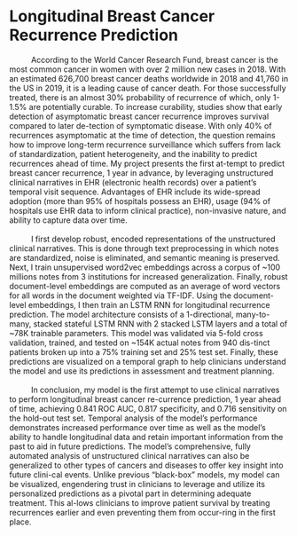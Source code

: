 # Longitudinal Breast Cancer Recurrence Prediction

&nbsp;&nbsp;&nbsp;&nbsp;&nbsp;&nbsp;&nbsp;&nbsp;&nbsp;&nbsp;According to the World Cancer Research Fund, breast cancer is the most common cancer in women with over 2 million new cases in 2018. With an estimated 626,700 breast cancer deaths worldwide in 2018 and 41,760 in the US in 2019, it is a leading cause of cancer death. For those successfully treated, there is an almost 30% probability of recurrence of which, only 1-1.5% are potentially curable. To increase curability, studies show that early detection of asymptomatic breast cancer recurrence improves survival compared to later de-tection of symptomatic disease. With only 40% of recurrences asymptomatic at the time of detection, the question remains how to improve long-term recurrence surveillance which suffers from lack of standardization, patient heterogeneity, and the inability to predict recurrences ahead of time. My project presents the first at-tempt to predict breast cancer recurrence, 1 year in advance, by leveraging unstructured clinical narratives in EHR (electronic health records) over a patient’s temporal visit sequence. Advantages of EHR include its wide-spread adoption (more than 95% of hospitals possess an EHR), usage (94% of hospitals use EHR data to inform clinical practice), non-invasive nature, and ability to capture data over time. 
<br><br>&nbsp;&nbsp;&nbsp;&nbsp;&nbsp;&nbsp;&nbsp;&nbsp;&nbsp;&nbsp;I first develop robust, encoded representations of the unstructured clinical narratives. This is done through text preprocessing in which notes are standardized, noise is eliminated, and semantic meaning is preserved. Next, I train unsupervised word2vec embeddings across a corpus of ~100 millions notes from 3 institutions for increased generalization. Finally, robust document-level embeddings are computed as an average of word vectors for all words in the document weighted via TF-IDF. Using the document-level embeddings, I then train an LSTM RNN for longitudinal recurrence prediction. The model architecture consists of a 1-directional, many-to-many, stacked stateful LSTM RNN with 2 stacked LSTM layers and a total of ~78K trainable parameters. This model was validated via 5-fold cross validation, trained, and tested on ~154K actual notes from 940 dis-tinct patients broken up into a 75% training set and 25% test set. Finally, these predictions are visualized on a temporal graph to help clinicians understand the model and use its predictions in assessment and treatment planning. 
<br><br>&nbsp;&nbsp;&nbsp;&nbsp;&nbsp;&nbsp;&nbsp;&nbsp;&nbsp;&nbsp;In conclusion, my model is the first attempt to use clinical narratives to perform longitudinal breast cancer re-currence prediction, 1 year ahead of time, achieving 0.841 ROC AUC, 0.817 specificity, and 0.716 sensitivity on the hold-out test set. Temporal analysis of the model’s performance demonstrates increased performance over time as well as the model’s ability to handle longitudinal data and retain important information from the past to aid in future predictions. The model’s comprehensive, fully automated analysis of unstructured clinical narratives can also be generalized to other types of cancers and diseases to offer key insight into future clini-cal events. Unlike previous “black-box” models, my model can be visualized, engendering trust in clinicians to leverage and utilize its personalized predictions as a pivotal part in determining adequate treatment. This al-lows clinicians to improve patient survival by treating recurrences earlier and even preventing them from occur-ring in the first place. 
